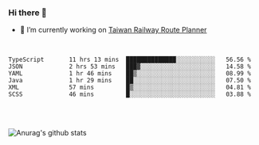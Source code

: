 ### Hi there 👋

- 🔭 I’m currently working on [Taiwan Railway Route Planner](https://github.com/Taiwan-Railway-Route-Planner)

<br/>

<!--START_SECTION:waka-->

```text
TypeScript       11 hrs 13 mins  ██████████████░░░░░░░░░░░   56.56 %
JSON             2 hrs 53 mins   ███▓░░░░░░░░░░░░░░░░░░░░░   14.58 %
YAML             1 hr 46 mins    ██▒░░░░░░░░░░░░░░░░░░░░░░   08.99 %
Java             1 hr 29 mins    ██░░░░░░░░░░░░░░░░░░░░░░░   07.50 %
XML              57 mins         █▒░░░░░░░░░░░░░░░░░░░░░░░   04.81 %
SCSS             46 mins         █░░░░░░░░░░░░░░░░░░░░░░░░   03.88 %
```

<!--END_SECTION:waka-->

<br/>
<br/>

![Anurag's github stats](https://github-readme-stats.vercel.app/api?username=DepickereSven&show_icons=true&theme=tokyonight)



<!--
**DepickereSven/DepickereSven** is a ✨ _special_ ✨ repository because its `README.md` (this file) appears on your GitHub profile.

Here are some ideas to get you started:

- 🔭 I’m currently working on ...
- 🌱 I’m currently learning ...
- 👯 I’m looking to collaborate on ...
- 🤔 I’m looking for help with ...
- 💬 Ask me about ...
- 📫 How to reach me: ...
- 😄 Pronouns: ...
- ⚡ Fun fact: ...
-->
